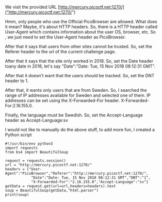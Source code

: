 We visit the provided URL [http://mercury.picoctf.net:1270/]("http://mercury.picoctf.net:1270/")







Hmm, only people who use the Official PicoBrowser are allowed. What does it mean? Maybe, it's about HTTP headers. So, there is a HTTP header called User-Agent which contains information about the user OS, browser, etc. So , we just need to set the User-Agent header as PicoBrowser.

After that it says that users from other sites cannot be trusted. So, set the Referer header to the url of the current challenge page.

After that it says that the site only worked in 2018. So, set the Date header toany date in 2018, let's say "Date":"Date: Tue, 15 Nov 2018 08:12:31 GMT".

After that it doesn't want that the users should be tracked. So, set the DNT header to 1.

After that, it wants only users that are from Sweden. So, I searched the range of IP addresses available for Sweden and selected one of them. IP addresses can be set using the X-Forwarded-For header. X-Forwarded-For:2.16.155.0. 

Finally, the language must be Swedish. So, set the Accept-Language header as
Accept-Language:sv



I would not like to manually do the above stuff, to add more fun, I created a Python script 

```
#!/usr/bin/env python3
import requests
from bs4 import BeautifulSoup

request = requests.session()
url = "http://mercury.picoctf.net:1270/"
headers = {"User-Agent":"PicoBrowser","Referer":"http://mercury.picoctf.net:1270/",
            "Date":"Date: Tue, 15 Nov 2018 08:12:31 GMT","DNT":"1",
            "X-Forwarded-For":"2.16.155.0","Accept-Language":"sv"}
getData = request.get(url=url,headers=headers).text
soup = BeautifulSoup(getData,"html.parser")
print(soup)

```
